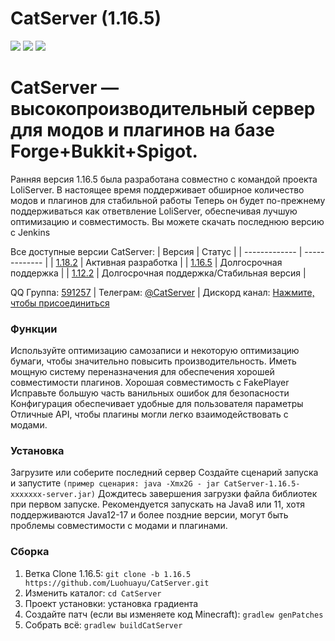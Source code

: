 # CatServer (1.16.5)
![](https://img.shields.io/badge/Minecraft-1.16.5-brightgreen.svg?colorB=469C00)
![](https://img.shields.io/badge/Forge-36.2.33-brightgreen.svg?colorB=469C00)
![](https://img.shields.io/badge/Spigot-1.16.5-brightgreen.svg?colorB=469C00)

# CatServer — высокопроизводительный сервер для модов и плагинов на базе Forge+Bukkit+Spigot.
Ранняя версия 1.16.5 была разработана совместно с командой проекта LoliServer. В настоящее время поддерживает обширное количество модов и плагинов для стабильной работы
Теперь он будет по-прежнему поддерживаться как ответвление LoliServer, обеспечивая лучшую оптимизацию и совместимость.
Вы можете скачать последнюю версию с Jenkins

Все доступные версии CatServer:
|    Версия    |    Статус     |
| ------------- | ------------- |
| [1.18.2](https://github.com/Luohuayu/CatServer/tree/1.18.2)  |  Активная разработка      |
| [1.16.5](https://github.com/Luohuayu/CatServer/tree/1.16.5)  |  Долгосрочная поддержка         |
| [1.12.2](https://github.com/Luohuayu/CatServer/tree/1.12.2)  |  Долгосрочная поддержка/Стабильная версия  |

QQ Группа: [591257](https://jq.qq.com/?_wv=1027&k=5B5aKkW) | Телеграм: [@CatServer](https://t.me/CatServer) | Дискорд канал: [Нажмите, чтобы присоединиться
](https://discord.gg/wvBJN4d)

### Функции
Используйте оптимизацию самозаписи и некоторую оптимизацию бумаги, чтобы значительно повысить производительность.
Иметь мощную систему переназначения для обеспечения хорошей совместимости плагинов.
Хорошая совместимость с FakePlayer
Исправьте большую часть ванильных ошибок для безопасности
Конфигурация обеспечивает удобные для пользователя параметры
Отличные API, чтобы плагины могли легко взаимодействовать с модами.

### Установка
Загрузите или соберите последний сервер
Создайте сценарий запуска и запустите `(пример сценария: java -Xmx2G -
jar CatServer-1.16.5-xxxxxxx-server.jar)`
Дождитесь завершения загрузки файла библиотек при первом запуске.
Рекомендуется запускать на Java8 или 11, хотя поддерживаются Java12-17 и более поздние версии, могут быть проблемы совместимости с модами и плагинами.

### Сборка
1. Ветка Clone 1.16.5: `git clone -b 1.16.5 https://github.com/Luohuayu/CatServer.git`
2. Изменить каталог: `cd CatServer`
3. Проект установки: установка градиента
4. Создайте патч (если вы изменяете код Minecraft): `gradlew genPatches`
5. Собрать всё: `gradlew buildCatServer`
